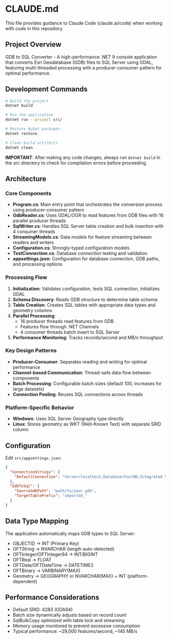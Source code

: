 # CLAUDE.md

This file provides guidance to Claude Code (claude.ai/code) when working with code in this repository.

## Project Overview

GDB to SQL Converter - A high-performance .NET 9 console application that converts Esri Geodatabase (GDB) files to SQL Server using GDAL, featuring multi-threaded processing with a producer-consumer pattern for optimal performance.

## Development Commands

```bash
# Build the project
dotnet build

# Run the application
dotnet run --project src/

# Restore NuGet packages
dotnet restore

# Clean build artifacts
dotnet clean
```

**IMPORTANT**: After making any code changes, always run `dotnet build` in the src directory to check for compilation errors before proceeding.

## Architecture

### Core Components

- **Program.cs**: Main entry point that orchestrates the conversion process using producer-consumer pattern
- **GdbReader.cs**: Uses GDAL/OGR to read features from GDB files with 16 parallel producer threads
- **SqlWriter.cs**: Handles SQL Server table creation and bulk insertion with 4 consumer threads
- **StreamingModels.cs**: Data models for feature streaming between readers and writers
- **Configuration.cs**: Strongly-typed configuration models
- **TestConnection.cs**: Database connection testing and validation
- **appsettings.json**: Configuration for database connection, GDB paths, and processing options

### Processing Flow

1. **Initialization**: Validates configuration, tests SQL connection, initializes GDAL
2. **Schema Discovery**: Reads GDB structure to determine table schema
3. **Table Creation**: Creates SQL tables with appropriate data types and geometry columns
4. **Parallel Processing**: 
   - 16 producer threads read features from GDB
   - Features flow through .NET Channels
   - 4 consumer threads batch insert to SQL Server
5. **Performance Monitoring**: Tracks records/second and MB/s throughput

### Key Design Patterns

- **Producer-Consumer**: Separates reading and writing for optimal performance
- **Channel-based Communication**: Thread-safe data flow between components
- **Batch Processing**: Configurable batch sizes (default 100, increases for large datasets)
- **Connection Pooling**: Reuses SQL connections across threads

### Platform-Specific Behavior

- **Windows**: Uses SQL Server Geography type directly
- **Linux**: Stores geometry as WKT (Well-Known Text) with separate SRID column

## Configuration

Edit `src/appsettings.json`:

```json
{
  "ConnectionStrings": {
    "DefaultConnection": "Server=localhost;Database=YourDB;Integrated Security=true;TrustServerCertificate=true"
  },
  "GdbToSql": {
    "SourceGdbPath": "path/to/your.gdb",
    "TargetTablePrefix": "imported_"
  }
}
```

## Data Type Mapping

The application automatically maps GDB types to SQL Server:
- OBJECTID → INT (Primary Key)
- OFTString → NVARCHAR (length auto-detected)
- OFTInteger/OFTInteger64 → INT/BIGINT
- OFTReal → FLOAT
- OFTDate/OFTDateTime → DATETIME2
- OFTBinary → VARBINARY(MAX)
- Geometry → GEOGRAPHY or NVARCHAR(MAX) + INT (platform-dependent)

## Performance Considerations

- Default SRID: 4283 (GDA94)
- Batch size dynamically adjusts based on record count
- SqlBulkCopy optimized with table lock and streaming
- Memory usage monitored to prevent excessive consumption
- Typical performance: ~29,000 features/second, ~145 MB/s